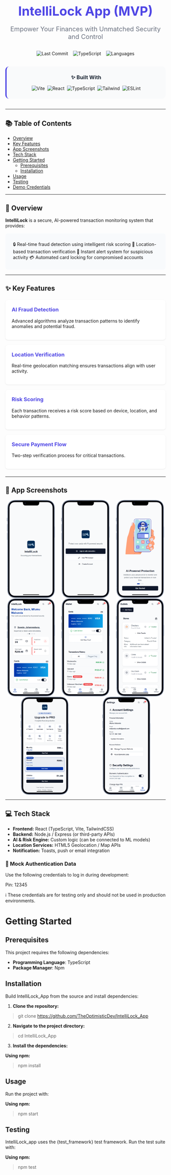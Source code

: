 <div align="center">
  <h1 style="color: #4f46e5; font-size: 2.5rem; font-weight: 700; margin-bottom: 0.5rem;">IntelliLock App (MVP)</h1>
  <p style="font-size: 1.25rem; color: #6b7280; margin-bottom: 2rem;">
    Empower Your Finances with Unmatched Security and Control
  </p>
  
  <div style="display: flex; justify-content: center; gap: 1rem; margin-bottom: 2rem; flex-wrap: wrap;">
    <img alt="Last Commit" src="https://img.shields.io/github/last-commit/TheOptimisticDev/IntelliLock_App?style=for-the-badge&color=7c3aed&logo=git&logoColor=white">
    <img alt="TypeScript" src="https://img.shields.io/github/languages/top/TheOptimisticDev/IntelliLock_App?style=for-the-badge&logo=typescript&color=3178c6&logoColor=white">
    <img alt="Languages" src="https://img.shields.io/github/languages/count/TheOptimisticDev/IntelliLock_App?style=for-the-badge&logo=codeigniter&color=ef4444&logoColor=white">
  </div>
  
  <div style="background: #f9fafb; padding: 1.5rem; border-radius: 12px; border-left: 4px solid #4f46e5; max-width: 800px; margin: 0 auto 2rem;">
    <h3 style="margin-top: 0; color: #1f2937;">✨ Built With</h3>
    <div style="display: flex; flex-wrap: wrap; gap: 0.5rem; justify-content: center;">
      <img alt="Vite" src="https://img.shields.io/badge/Vite-646CFF?style=for-the-badge&logo=vite&logoColor=white">
      <img alt="React" src="https://img.shields.io/badge/React-61DAFB?style=for-the-badge&logo=react&logoColor=white">
      <img alt="TypeScript" src="https://img.shields.io/badge/TypeScript-3178C6?style=for-the-badge&logo=typescript&logoColor=white">
      <img alt="Tailwind" src="https://img.shields.io/badge/Tailwind_CSS-06B6D4?style=for-the-badge&logo=tailwind-css&logoColor=white">
      <img alt="ESLint" src="https://img.shields.io/badge/ESLint-4B32C3?style=for-the-badge&logo=eslint&logoColor=white">
    </div>
  </div>
</div>

---

## 📚 Table of Contents
- [Overview](#-overview)
- [Key Features](#-key-features)
- [App Screenshots](#-app-screenshots)
- [Tech Stack](#-tech-stack)
- [Getting Started](#-getting-started)
  - [Prerequisites](#-prerequisites)
  - [Installation](#-installation)
- [Usage](#-usage)
- [Testing](#-testing)
- [Demo Credentials](#-demo-credentials)

---

## 🌟 Overview

**IntelliLock** is a secure, AI-powered transaction monitoring system that provides:

<div style="background: #f8fafc; padding: 1.5rem; border-radius: 8px; margin: 1rem 0;">
🔒 Real-time fraud detection using intelligent risk scoring  
📍 Location-based transaction verification  
🚨 Instant alert system for suspicious activity  
💳 Automated card locking for compromised accounts  
</div>

---

## ✨ Key Features

<div style="display: grid; grid-template-columns: repeat(auto-fit, minmax(300px, 1fr)); gap: 1rem; margin: 1.5rem 0;">

<div style="background: white; padding: 1.25rem; border-radius: 8px; box-shadow: 0 1px 3px rgba(0,0,0,0.1);">
<h3 style="margin-top: 0; color: #4f46e5;">AI Fraud Detection</h3>
<p>Advanced algorithms analyze transaction patterns to identify anomalies and potential fraud.</p>
</div>

<div style="background: white; padding: 1.25rem; border-radius: 8px; box-shadow: 0 1px 3px rgba(0,0,0,0.1);">
<h3 style="margin-top: 0; color: #4f46e5;">Location Verification</h3>
<p>Real-time geolocation matching ensures transactions align with user activity.</p>
</div>

<div style="background: white; padding: 1.25rem; border-radius: 8px; box-shadow: 0 1px 3px rgba(0,0,0,0.1);">
<h3 style="margin-top: 0; color: #4f46e5;">Risk Scoring</h3>
<p>Each transaction receives a risk score based on device, location, and behavior patterns.</p>
</div>

<div style="background: white; padding: 1.25rem; border-radius: 8px; box-shadow: 0 1px 3px rgba(0,0,0,0.1);">
<h3 style="margin-top: 0; color: #4f46e5;">Secure Payment Flow</h3>
<p>Two-step verification process for critical transactions.</p>
</div>

</div>

---

## 📱 App Screenshots

<div style="display: flex; justify-content: space-around; gap: 10px;">
  <img src="https://github.com/TheOptimisticDev/IntelliLock_App/blob/main/public/screenshot/loading-screen.png?raw=true" alt="Loading Screen" style="width: 30%; max-width: 200px;">
  <img src="https://github.com/TheOptimisticDev/IntelliLock_App/blob/main/public/screenshot/login-screen.png?raw=true" alt="Login Screen" style="width: 30%; max-width: 200px;">
  <img src="https://github.com/TheOptimisticDev/IntelliLock_App/blob/main/public/screenshot/onboarding-screen.png?raw=true" alt="Onboarding Screen" style="width: 30%; max-width: 200px;">
</div>

<div style="display: flex; justify-content: space-around; gap: 10px;">
  <img src="https://github.com/TheOptimisticDev/IntelliLock_App/blob/main/public/screenshot/home-screen.png?raw=true" alt="Home Screen" style="width: 30%; max-width: 200px;">
  <img src="https://github.com/TheOptimisticDev/IntelliLock_App/blob/main/public/screenshot/wallet-screen.png?raw=true" alt="Wallet Screen" style="width: 30%; max-width: 200px;">
  <img src="https://github.com/TheOptimisticDev/IntelliLock_App/blob/main/public/screenshot/outlets-screen.png?raw=true" alt="Outlets Screen" style="width: 30%; max-width: 200px;">
</div>

<div style="display: flex; justify-content: space-around; gap: 10px;">
  <img src="https://github.com/TheOptimisticDev/IntelliLock_App/blob/main/public/screenshot/subscription-screen.png?raw=true" alt="Subscription Screen" style="width: 30%; max-width: 200px;">
  <img src="https://github.com/TheOptimisticDev/IntelliLock_App/blob/main/public/screenshot/settings-screen.png?raw=true" alt="Settings Screen" style="width: 30%; max-width: 200px;">
</div>

---

## 💻 Tech Stack

- **Frontend:** React (TypeScript, Vite, TailwindCSS)
- **Backend:** Node.js / Express (or third-party APIs)
- **AI & Risk Engine:** Custom logic (can be connected to ML models)
- **Location Services:** HTML5 Geolocation / Map APIs
- **Notification:** Toasts, push or email integration

### 🔐 Mock Authentication Data
Use the following credentials to log in during development:

Pin: 12345

ℹ️ These credentials are for testing only and should not be used in production environments.

# Getting Started

## Prerequisites

This project requires the following dependencies:

- **Programming Language**: TypeScript
- **Package Manager**: Npm

## Installation

Build IntelliLock_App from the source and install dependencies:

1. **Clone the repository:**

> git clone https://github.com/TheOptimisticDev/IntelliLock_App

2. **Navigate to the project directory:**

> cd IntelliLock_App

3. **Install the dependencies:**

**Using npm:**

> npm install

## Usage

Run the project with:

**Using npm:**

> npm start

## Testing

IntelliLock_app uses the {test_framework} test framework. Run the test suite with:

**Using npm:**

> npm test
